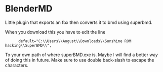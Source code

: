 # BlenderMD
Little plugin that exports an fbx then converts it to bmd using superbmd.

When you download this you have to edit the line

          default="C:\\Users\\August\\Downloads\\Sunshine ROM hacking\\SuperBMD\\",
To your own path of where superBMD.exe is. Maybe I will find a better way of doing this in future. Make sure to use double back-slash to escape the characters.

